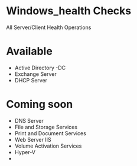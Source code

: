 # Windows_health Checks
All Server/Client Health Operations

# Available
- Active Directory -DC
- Exchange Server
- DHCP Server


# Coming soon
- DNS Server
- File and Storage Services
- Print and Document Services
- Web Server IIS
- Volume Activation Services
- Hyper-V
- 
